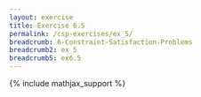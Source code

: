 ```yaml
---
layout: exercise
title: Exercise 6.5
permalink: /csp-exercises/ex_5/
breadcrumb: 6-Constraint-Satisfaction-Problems
breadcrumb2: ex_5
breadcrumb5: ex6.5
---
```


{% include mathjax_support %}

